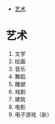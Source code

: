 <!-- TOC -->

- [艺术](#艺术)

<!-- /TOC -->

# 艺术

1. 文学
2. 绘画
3. 音乐
4. 舞蹈
5. 雕塑
6. 戏剧
7. 建筑
8. 电影
9. 电子游戏（新）
